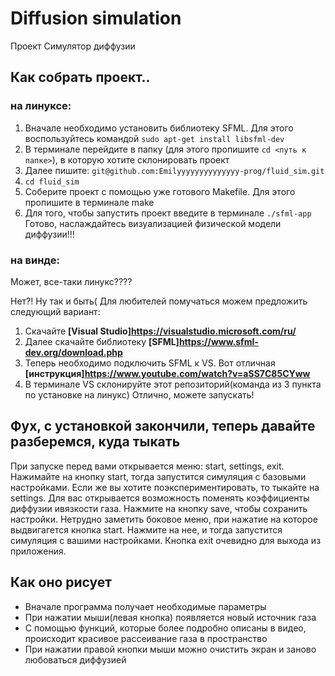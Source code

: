 # Diffusion simulation
Проект Симулятор диффузии

## Как собрать проект..

### на линуксе:

1. Вначале необходимо установить библиотеку SFML. Для этого воспользуйтесь командой `sudo apt-get install libsfml-dev`
2. В терминале перейдите в папку (для этого пропишите `cd <путь к папке>`), в которую хотите склонировать проект
3. Далее пишите: `git@github.com:Emilyyyyyyyyyyyyyy-prog/fluid_sim.git`
4. `cd fluid_sim`
5. Соберите проект с помощью уже готового Makefile. Для этого пропишите в терминале make
6. Для того, чтобы запустить проект введите в терминале `./sfml-app`
Готово, наслаждайтесь визуализацией физической модели диффузии!!!

### на винде:

Может, все-таки линукс????

Нет?! Ну так и быть( Для любителей помучаться можем предложить следующий вариант:

1. Скачайте **[Visual Studio]https://visualstudio.microsoft.com/ru/**
2. Далее скачайте библиотеку **[SFML]https://www.sfml-dev.org/download.php**
3. Теперь необходимо подключить SFML к VS. Вот отличная **[инструкция]https://www.youtube.com/watch?v=aSS7C85CYww**
4. В терминале VS склонируйте этот репозиторий(команда из 3 пункта по установке на линукс)
Отлично, можете запускать!

## Фух, с установкой закончили, теперь давайте разберемся, куда тыкать

При запуске перед вами открывается меню: start, settings, exit. Нажимайте на кнопку start, тогда запустится симуляция с базовыми настройками. Если же вы хотите поэкспериментировать, то тыкайте на settings. Для вас открывается возможность поменять коэффициенты диффузии ивязкости газа. Нажмите на кнопку save, чтобы сохранить настройки. Нетрудно заметить боковое меню, при нажатие на которое выдвигагется кнопка start. Нажмите на нее, и тогда запустится симуляция с вашими настройками. Кнопка exit очевидно для выхода из приложения.

## Как оно рисует
- Вначале программа получает необходимые параметры
- При нажатии мыши(левая кнопка) появляется новый источник газа
- С помощью функций, которые более подробно описаны в видео, происходит красивое рассеивание газа в пространство
- При нажатии правой кнопки мыши можно очистить экран и заново любоваться диффузией
